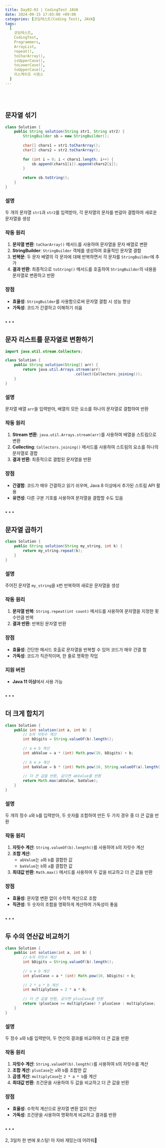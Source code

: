 ```yaml
---
title: Day02-03 | CodingTest JAVA
date: 2024-09-15 17:03:00 +09:00
categories: [코딩테스트(Coding Test), JAVA]
tags:
  [
    코딩테스트,
    CodingTest,
    Programmers,
    ArrayList, 
    repeat(), 
    toCharArray(), 
    isUpperCase(), 
    toLowerCase(), 
    toUpperCase(), 
    이스케이프 시퀀스
  ]
---
```


<br/>
<br/>

## 문자열 섞기

```java
class Solution {
    public String solution(String str1, String str2) {
        StringBuilder sb = new StringBuilder();
        
        char[] chars1 = str1.toCharArray();
        char[] chars2 = str2.toCharArray();
    
        for (int i = 0; i < chars1.length; i++) {
            sb.append(chars1[i]).append(chars2[i]);
        }
    
        return sb.toString();
    }
}
```

### 설명
두 개의 문자열 `str1`과 `str2`를 입력받아, 각 문자열의 문자를 번갈아 결합하여 새로운 문자열을 생성  

### 작동 원리
1. **문자열 변환**: `toCharArray()` 메서드를 사용하여 문자열을 문자 배열로 변환
2. **StringBuilder**: `StringBuilder` 객체를 생성하여 효율적인 문자열 결합
3. **반복문**: 두 문자 배열의 각 문자에 대해 반복하면서 각 문자를 `StringBuilder`에 추가
4. **결과 반환**: 최종적으로 `toString()` 메서드를 호출하여 `StringBuilder`의 내용을 문자열로 변환하고 반환

### 장점
- **효율성**: `StringBuilder`를 사용함으로써 문자열 결합 시 성능 향상
- **가독성**: 코드가 간결하고 이해하기 쉬움  

<br/>
* * *
<br/>

## 문자 리스트를 문자열로 변환하기

```java
import java.util.stream.Collectors;

class Solution {
    public String solution(String[] arr) {
        return java.util.Arrays.stream(arr)
                               .collect(Collectors.joining());
    }
}
```

### 설명
문자열 배열 `arr`을 입력받아, 배열의 모든 요소를 하나의 문자열로 결합하여 반환  

### 작동 원리
1. **Stream 변환**: `java.util.Arrays.stream(arr)`를 사용하여 배열을 스트림으로 변환
2. **Collecting**: `Collectors.joining()` 메서드를 사용하여 스트림의 요소를 하나의 문자열로 결합
3. **결과 반환**: 최종적으로 결합된 문자열을 반환  

### 장점
- **간결함**: 코드가 매우 간결하고 읽기 쉬우며, Java 8 이상에서 추가된 스트림 API 활용
- **유연성**: 다른 구분 기호를 사용하여 문자열을 결합할 수도 있음  

<br/>
* * *
<br/>

## 문자열 곱하기

```java
class Solution {
    public String solution(String my_string, int k) {
        return my_string.repeat(k);
    }
}
```

### 설명
주어진 문자열 `my_string`을 `k`번 반복하여 새로운 문자열을 생성  

### 작동 원리
1. **문자열 반복**: `String.repeat(int count)` 메서드를 사용하여 문자열을 지정한 횟수만큼 반복
2. **결과 반환**: 반복된 문자열 반환  

### 장점
- **효율성**: 간단한 메서드 호출로 문자열을 반복할 수 있어 코드가 매우 간결 함
- **가독성**: 코드가 직관적이며, 한 줄로 명확한 작업   

### 지원 버전
- **Java 11 이상**에서 사용 가능  

<br/>
* * *
<br/>

## 더 크게 합치기

```java
class Solution {
    public int solution(int a, int b) {
        // b의 자릿수 계산
        int bDigits = String.valueOf(b).length();
        
        // a ⊕ b 계산
        int abValue = a * (int) Math.pow(10, bDigits) + b;
        
        // b ⊕ a 계산
        int baValue = b * (int) Math.pow(10, String.valueOf(a).length()) + a;
        
        // 더 큰 값을 반환, 같으면 abValue를 반환
        return Math.max(abValue, baValue);
    }
}
```

### 설명
두 개의 정수 `a`와 `b`를 입력받아, 두 숫자를 조합하여 만든 두 가지 경우 중 더 큰 값을 반환  

### 작동 원리
1. **자릿수 계산**: `String.valueOf(b).length()`를 사용하여 `b`의 자릿수 계산
2. **조합 계산**: 
   - `abValue`는 `a`와 `b`를 결합한 값
   - `baValue`는 `b`와 `a`를 결합한 값
3. **최대값 반환**: `Math.max()` 메서드를 사용하여 두 값을 비교하고 더 큰 값을 반환  

### 장점
- **효율성**: 문자열 변환 없이 수학적 계산으로 조합
- **직관성**: 두 숫자의 조합을 명확하게 계산하여 가독성이 좋음  

<br/>
* * *
<br/>

## 두 수의 연산값 비교하기

```java
class Solution {
    public int solution(int a, int b) {
        // b의 자릿수 계산
        int bDigits = String.valueOf(b).length();
        
        // a ⊕ b 계산
        int plusCase = a * (int) Math.pow(10, bDigits) + b;
        
        // 2 * a * b 계산
        int multiplyCase = 2 * a * b;
        
        // 더 큰 값을 반환, 같으면 plusCase를 반환
        return (plusCase >= multiplyCase) ? plusCase : multiplyCase;
    }
}
```

### 설명
두 정수 `a`와 `b`를 입력받아, 두 연산의 결과를 비교하여 더 큰 값을 반환  

### 작동 원리
1. **자릿수 계산**: `String.valueOf(b).length()`를 사용하여 `b`의 자릿수를 계산
2. **조합 계산**: `plusCase`는 `a`와 `b`를 조합한 값
3. **곱셈 계산**: `multiplyCase`는 `2 * a * b`를 계산
4. **최대값 반환**: 조건문을 사용하여 두 값을 비교하고 더 큰 값을 반환  
 
### 장점
- **효율성**: 수학적 계산으로 문자열 변환 없이 연산
- **가독성**: 조건문을 사용하여 명확하게 비교하고 결과를 반환  

<br/>
* * *
<br/>

2, 3일차 한 번에 포스팅! 아 자바 재밌는데 어려워🥲


